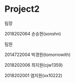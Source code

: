 # Project2

팀장

2018202064 손승현(sonshn)

팀원

2014722004 박경원(tomorrowith)

2018202006 최지원(cjw1359)

2018202001 염지원(xx10222)

